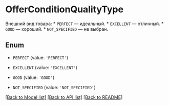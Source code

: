 # OfferConditionQualityType

Внешний вид товара:  * `PERFECT` — идеальный. * `EXCELLENT` — отличный. * `GOOD` — хороший. * `NOT_SPECIFIED` — не выбран. 

## Enum

* `PERFECT` (value: `'PERFECT'`)

* `EXCELLENT` (value: `'EXCELLENT'`)

* `GOOD` (value: `'GOOD'`)

* `NOT_SPECIFIED` (value: `'NOT_SPECIFIED'`)

[[Back to Model list]](../README.md#documentation-for-models) [[Back to API list]](../README.md#documentation-for-api-endpoints) [[Back to README]](../README.md)


